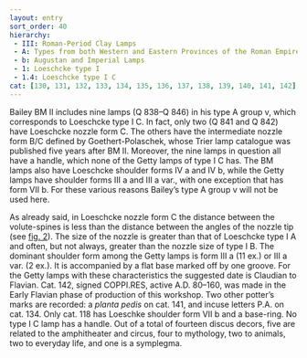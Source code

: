 ```yaml
---
layout: entry
sort_order: 40
hierarchy:
 - III: Roman-Period Clay Lamps
 - A: Types from both Western and Eastern Provinces of the Roman Empire
 - b: Augustan and Imperial Lamps
 - 1: Loeschcke type I
 - 1.4: Loeschcke type I C
cat: [130, 131, 132, 133, 134, 135, 136, 137, 138, 139, 140, 141, 142]
---
```


Bailey BM II includes nine lamps (Q 838–Q 846) in his type A group v, which corresponds to Loeschcke type I C. In fact, only two (Q 841 and Q 842) have Loeschcke nozzle form C. The others have the intermediate nozzle form B/C defined by Goethert-Polaschek, whose Trier lamp catalogue was published five years after BM II. Moreover, the nine lamps in question all have a handle, which none of the Getty lamps of type I C has. The BM lamps also have Loeschcke shoulder forms IV a and IV b, while the Getty lamps have shoulder forms III a and III a var., with one exception that has form VII b. For these various reasons Bailey’s type A group v will not be used here.

As already said, in Loeschcke nozzle form C the distance between the volute-spines is less than the distance between the angles of the nozzle tip (see [fig. 2](fig.-2)). The size of the nozzle is greater than that of Loeschcke type I A and often, but not always, greater than the nozzle size of type I B. The dominant shoulder form among the Getty lamps is form III a (11 ex.) or III a var. (2 ex.). It is accompanied by a flat base marked off by one groove. For the Getty lamps with these characteristics the suggested date is Claudian to Flavian. Cat. 142, signed <span class="inscription">COPPI.RES</span>, active A.D. 80–160, was made in the Early Flavian phase of production of this workshop. Two other potter’s marks are recorded: a *planta pedis* on cat. 141, and incuse letters <span class="inscription">P.A.</span> on cat. 134. Only cat. 118 has Loeschke shoulder form VII b and a base-ring. No type I C lamp has a handle. Out of a total of fourteen discus decors, five are related to the amphitheater and circus, four to mythology, two to animals, two to everyday life, and one is a symplegma.
